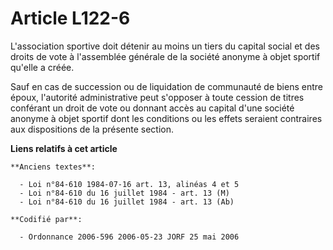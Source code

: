 # Article L122-6

L'association sportive doit détenir au moins un tiers du capital social et des droits de vote à l'assemblée générale de la
société anonyme à objet sportif qu'elle a créée.

Sauf en cas de succession ou de liquidation de communauté de biens entre époux, l'autorité administrative peut s'opposer à
toute cession de titres conférant un droit de vote ou donnant accès au capital d'une société anonyme à objet sportif dont les
conditions ou les effets seraient contraires aux dispositions de la présente section.

**Liens relatifs à cet article**

	**Anciens textes**:

	  - Loi n°84-610 1984-07-16 art. 13, alinéas 4 et 5
	  - Loi n°84-610 du 16 juillet 1984 - art. 13 (M)
	  - Loi n°84-610 du 16 juillet 1984 - art. 13 (Ab)

	**Codifié par**:

	  - Ordonnance 2006-596 2006-05-23 JORF 25 mai 2006
